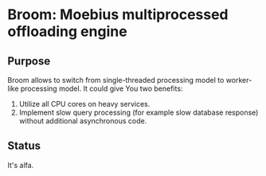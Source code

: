 # Broom: Moebius multiprocessed offloading engine

## Purpose

Broom allows to switch from single-threaded processing model to worker-like processing model. It could give You two benefits:

1. Utilize all CPU cores on heavy services.
2. Implement slow query processing (for example slow database response) without additional asynchronous code.


## Status

It's alfa.
